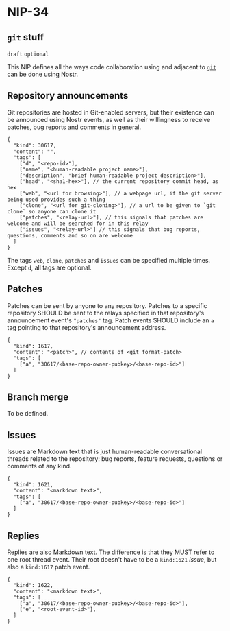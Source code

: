 NIP-34
======

`git` stuff
-----------

`draft` `optional`

This NIP defines all the ways code collaboration using and adjacent to [`git`](https://git-scm.com/) can be done using Nostr.

## Repository announcements

Git repositories are hosted in Git-enabled servers, but their existence can be announced using Nostr events, as well as their willingness to receive patches, bug reports and comments in general.

```jsonc
{
  "kind": 30617,
  "content": "",
  "tags": [
    ["d", "<repo-id>"],
    ["name", "<human-readable project name>"],
    ["description", "brief human-readable project description>"],
    ["head", "<sha1-hex>"], // the current repository commit head, as hex
    ["web", "<url for browsing>"], // a webpage url, if the git server being used provides such a thing
    ["clone", "<url for git-cloning>"], // a url to be given to `git clone` so anyone can clone it
    ["patches", "<relay-url>"], // this signals that patches are welcome and will be searched for in this relay
    ["issues", "<relay-url>"] // this signals that bug reports, questions, comments and so on are welcome
  ]
}
```

The tags `web`, `clone`, `patches` and `issues` can be specified multiple times. Except `d`, all tags are optional.

## Patches

Patches can be sent by anyone to any repository. Patches to a specific repository SHOULD be sent to the relays specified in that repository's announcement event's `"patches"` tag. Patch events SHOULD include an `a` tag pointing to that repository's announcement address.

```jsonc
{
  "kind": 1617,
  "content": "<patch>", // contents of <git format-patch>
  "tags": [
    ["a", "30617/<base-repo-owner-pubkey>/<base-repo-id>"]
  ]
}
```

## Branch merge

To be defined.

## Issues

Issues are Markdown text that is just human-readable conversational threads related to the repository: bug reports, feature requests, questions or comments of any kind.

```jsonc
{
  "kind": 1621,
  "content": "<markdown text>",
  "tags": [
    ["a", "30617/<base-repo-owner-pubkey>/<base-repo-id>"]
  ]
}
```

## Replies

Replies are also Markdown text. The difference is that they MUST refer to one root thread event. Their root doesn't have to be a `kind:1621` _issue_, but also a `kind:1617` patch event.

```jsonc
{
  "kind": 1622,
  "content": "<markdown text>",
  "tags": [
    ["a", "30617/<base-repo-owner-pubkey>/<base-repo-id>"],
    ["e", "<root-event-id>"],
  ]
}
```
